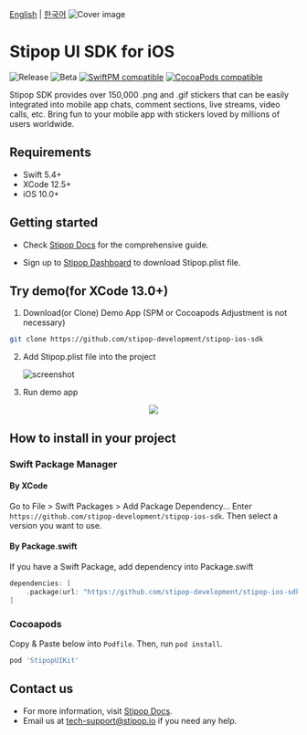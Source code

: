[English](./README.md) | [한국어](./README.kr.md)
![Cover image](https://user-images.githubusercontent.com/30883319/139041228-f88b6e2f-4523-4d56-913e-927956e88dc6.png)

# Stipop UI SDK for iOS

![Release](https://img.shields.io/github/v/release/stipop-development/stipop-ios-sdk?sort=semver&style=flat&label=release)
![Beta](https://img.shields.io/github/v/release/stipop-development/stipop-ios-sdk?include_prereleases&sort=semver&style=flat&label=beta)
[![SwiftPM compatible](https://img.shields.io/badge/SwiftPM-compatible-green.svg?style=flat)](https://swift.org/package-manager/)
[![CocoaPods compatible](https://img.shields.io/badge/CocoaPods-compatible-green.svg?style=flat)](https://cocoapods.org/pods/Stipop)

Stipop SDK provides over 150,000 .png and .gif stickers that can be easily integrated into mobile app chats, comment sections, live streams, video calls, etc. Bring fun to your mobile app with stickers loved by millions of users worldwide.

## Requirements

- Swift 5.4+
- XCode 12.5+
- iOS 10.0+

## Getting started

- Check [Stipop Docs](https://docs.stipop.io/en/sdk/ios/get-started/quick-start) for the comprehensive guide.

- Sign up to [Stipop Dashboard](https://dashboard.stipop.io/create-application) to download Stipop.plist file.

## Try demo(for XCode 13.0+)

1. Download(or Clone) Demo App
   (SPM or Cocoapods Adjustment is not necessary)

```bash
git clone https://github.com/stipop-development/stipop-ios-sdk
```

2. Add Stipop.plist file into the project

   ![screenshot](https://user-images.githubusercontent.com/30883319/138623975-d5666bad-e0b4-405b-beaf-ed233e376135.png)

3. Run demo app

<p align="center"><img src="https://user-images.githubusercontent.com/30883319/139041399-d4aee7d3-387f-4f9e-a045-f239a0cc2918.png"></p>

## How to install in your project

### Swift Package Manager

#### By XCode

Go to File > Swift Packages > Add Package Dependency...
Enter `https://github.com/stipop-development/stipop-ios-sdk`. Then select a version you want to use.

#### By Package.swift

If you have a Swift Package, add dependency into Package.swift

```swift
dependencies: [
    .package(url: "https://github.com/stipop-development/stipop-ios-sdk.git", .upToNextMajor(from: "0.7.2"))
]
```

### Cocoapods

Copy & Paste below into `Podfile`. Then, run `pod install`.

```ruby
pod 'StipopUIKit'
```

## Contact us

- For more information, visit [Stipop Docs](https://docs.stipop.io/en/sdk/ios/get-started/quick-start).
- Email us at tech-support@stipop.io if you need any help.
